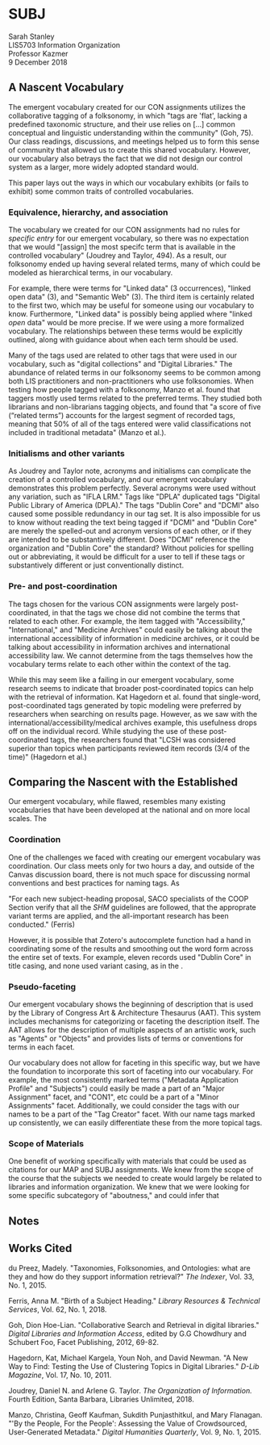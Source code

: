 # SUBJ

Sarah Stanley <br/>
LIS5703 Information Organization<br/>
Professor Kazmer<br/>
9 December 2018

## A Nascent Vocabulary 

The emergent vocabulary created for our CON assignments  utilizes the collaborative tagging of a folksonomy, in which "tags are 'flat', lacking a predefined taxonomic structure, and their use relies on [...] common conceptual and linguistic understanding within the community" (Goh, 75). Our class readings, discussions, and meetings helped us to form this sense of community that allowed us to create this shared vocabulary. However, our vocabulary also betrays the fact that we did not design our control system as a larger, more widely adopted standard would.

This paper lays out the ways in which our vocabulary exhibits (or fails to exhibit) some common traits of controlled vocabularies.  

### Equivalence, hierarchy, and association 

The vocabulary we created for our CON assignments had no rules for *specific entry* for our emergent vocabulary, so there was no expectation that we would "[assign] the most specifc term that is available in the controlled vocabulary" (Joudrey and Taylor, 494). As a result, our folksonomy ended up having several related terms, many of which could be modeled as hierarchical terms, in our vocabulary. 

For example, there were terms for "Linked data" (3 occurrences), "linked open data" (3), and "Semantic Web" (3). The third item is certainly related to the first two, which may be useful for someone using our vocabulary to know. Furthermore, "Linked data" is possibly being applied where "linked *open* data" would be more precise. If we were using a more formalized vocabulary. The relationships between these terms would be explicitly outlined, along with guidance about when each term should be used.

Many of the tags used are related to other tags that were used in our vocabulary, such as "digital collections" and "Digital Libraries." The abundance of related terms in our folksonomy seems to be common among both LIS practitioners and non-practitioners who use folksonomies. When testing how people tagged with a folksonomy,  Manzo et al. found that taggers mostly used terms related to the preferred terms. They studied both librarians and non-librarians tagging objects, and found that "a score of five (“related terms”) accounts for the largest segment of recorded tags, meaning that 50% of all of the tags entered were valid classifications not included in traditional metadata" (Manzo et al.).

### Initialisms and other variants 

As Joudrey and Taylor note, acronyms and initialisms can complicate the creation of a controlled vocabulary, and our emergent vocabulary demonstrates this problem perfectly. Several acronyms were used without any variation, such as "IFLA LRM." Tags like "DPLA" duplicated tags "Digital Public Library of America (DPLA)." The tags "Dublin Core" and "DCMI" also caused some possible redundancy in our tag set. It is also impossible for us to know without reading the text being tagged if "DCMI" and "Dublin Core" are merely the spelled-out and acronym versions of each other, or if they are intended to be substantively different. Does "DCMI" reference the organization and "Dublin Core" the standard? Without policies for spelling out or abbreviating, it would be difficult for a user to tell if these tags or substantively different or just conventionally distinct.

### Pre- and post-coordination 

The tags chosen for the various CON assignments were largely post-coordinated, in that the tags we chose did not combine the terms that related to each other. For example, the item tagged with "Accessibility," "International," and "Medicine Archives" could easily be talking about the international accessibility of information in medicine archives, or it could be talking about accessibility in information archives and international accessibility law. We cannot determine from the tags themselves how the vocabulary terms relate to each other within the context of the tag.

While this may seem like a failing in our emergent vocabulary, some research seems to indicate that broader post-coordinated topics can help with the retrieval of information. Kat Hagedorn et al. found that single-word, post-coordinated tags generated by topic modeling were preferred by researchers when searching on results page. However, as we saw with the international/accessibility/medical archives example, this usefulness drops off on the individual record. While studying the use of these post-coordinated tags, the researchers found that "LCSH was considered superior than topics when participants reviewed item records (3/4 of the time)" (Hagedorn et al.)

## Comparing the Nascent with the Established 

Our emergent vocabulary, while flawed, resembles many existing vocabularies that have been developed at the national and on more local scales. The  

### Coordination 

One of the challenges we faced with creating our emergent vocabulary was coordination. Our class meets only for two hours a day, and outside of the Canvas discussion board, there is not much space for discussing normal conventions and best practices for naming tags. As

"For each new subject-heading proposal, SACO specialists of the COOP Section verify that all the *SHM* guidelines are followed, that the approprate variant terms are applied, and the all-important research has been conducted." (Ferris)

However, it is possible that Zotero's autocomplete function had a hand in coordinating some of the results and smoothing out the word form across the entire set of texts. For example, eleven records used "Dublin Core" in title casing, and none used variant casing, as in the .

### Pseudo-faceting 

Our emergent vocabulary shows the beginning of description that is used by the Library of Congress Art & Architecture Thesaurus (AAT). This system includes mechanisms for categorizing or faceting the description itself. The AAT allows for the description of multiple aspects of an artistic work, such as "Agents" or "Objects" and provides lists of terms or conventions for terms in each facet.

Our vocabulary does not allow for faceting in this specific way, but we have the foundation to incorporate this sort of faceting into our vocabulary. For example, the most consistently marked terms ("Metadata Application Profile" and "Subjects") could easily be made a part of an "Major Assignment" facet, and "CON1", etc could be a part of a "Minor Assignments" facet. Additionally, we could consider the tags with our names to be a part of the "Tag Creator" facet. With our name tags marked up consistently, we can easily differentiate these from the more topical tags.

### Scope of Materials 

One benefit of working specifically with materials that could be used as citations for our MAP and SUBJ assignments. We knew from the scope of the course that the subjects we needed to create would largely be related to libraries and information organization. We knew that we were looking for some specific subcategory of "aboutness," and could infer that

## Notes 

## Works Cited 

du Preez, Madely. "Taxonomies, Folksonomies, and Ontologies: what are they and how do they support information retrieval?" *The Indexer*, Vol. 33, No. 1, 2015.

Ferris, Anna M. "Birth of a Subject Heading." *Library Resources & Technical Services*, Vol. 62, No. 1, 2018.

Goh, Dion Hoe-Lian. "Collaborative Search and Retrieval in digital libraries." *Digital Libraries and Information Access*, edited by G.G Chowdhury and Schubert Foo, Facet Publishing, 2012, 69-82.

Hagedorn, Kat, Michael Kargela, Youn Noh, and David Newman. "A New Way to Find: Testing the Use of Clustering Topics in Digital Libraries." *D-Lib Magazine*, Vol. 17, No. 10, 2011.

Joudrey, Daniel N. and Arlene G. Taylor. *The Organization of Information.* Fourth Edition, Santa Barbara, Libraries Unlimited, 2018.

Manzo, Christina, Geoff Kaufman, Sukdith Punjasthitkul, and Mary Flanagan. "'By the People, For the People': Assessing the Value of Crowdsourced, User-Generated Metadata." *Digital Humanities Quarterly*, Vol. 9, No. 1, 2015.







